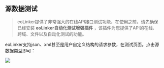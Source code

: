 ## 源数据测试
> eoLinker提供了非常强大的在线API接口测试功能，在使用之前，请先确保已经安装 **eoLinker自动化测试增强插件** ，该插件为您提供了API的在线、跨域、文件以及自动化测试的功能。

eoLinker支持json、xml甚至是用户自定义结构的请求参数，在测试页面，点击源数据类型即可：

![](http://data.eolinker.com/course/uh5Jkzlfa1cb07ba919769d948acc6dbe5e504269537099)